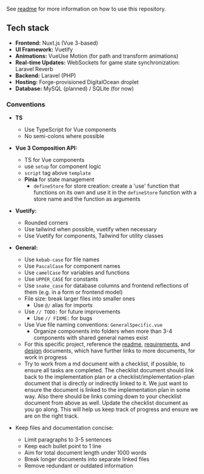 See [readme](README.md) for more information on how to use this repository.

## Tech stack

- **Frontend:** Nuxt.js (Vue 3-based)
- **UI Framework:** Vuetify
- **Animations:** VueUse Motion (for path and transform animations)
- **Real-time Updates:** WebSockets for game state synchronization: Laravel Reverb
- **Backend:** Laravel (PHP)
- **Hosting:** Forge-provisioned DigitalOcean droplet
- **Database:** MySQL (planned) / SQLite (for now)

### Conventions

- **TS**

  - Use TypeScript for Vue components
  - No semi-colons where possible

- **Vue 3 Composition API:**

  - TS for Vue components
  - use `setup` for component logic
  - `script` tag above `template`
  - **Pinia** for state management
    - `defineStore` for store creation: create a 'use' function that functions on its own and use it in the `defineStore` function with a store name and the function as arguments

- **Vuetify:**

  - Rounded corners
  - Use tailwind when possible, vuetify when necessary
  - Use Vuetify for components, Tailwind for utility classes

- **General:**
  - Use `kebab-case` for file names
  - Use `PascalCase` for component names
  - Use `camelCase` for variables and functions
  - Use `UPPER_CASE` for constants
  - Use `snake_case` for database columns and frontend reflections of them (e.g. in a form or frontend model)
  - File size: break larger files into smaller ones
    - Use `@/` alias for imports
  - Use `// TODO:` for future improvements
    - Use `// FIXME:` for bugs
  - Use Vue file naming conventions: `GeneralSpecific.vue`
    - Organize components into folders when more than 3-4 components with shared general names exist
  - For this specific project, reference the [readme](../../README.md), [requirements](../../docs/MadDndLibs_Requirements.md), and [design](../../docs/Implementation-Plan.md) documents, which have further links to more documents, for work in progress
  - Try to work from a md document with a checklist, if possible, to ensure all tasks are completed. The checklist document should link back to the implementation plan or a checklist/implementation-plan document that is directly or indirectly linked to it. We just want to ensure the document is linked to the implementation plan in some way. Also there should be links coming down to your checklist document from above as well. Update the checklist document as you go along. This will help us keep track of progress and ensure we are on the right track.
- Keep files and documentation concise:
  - Limit paragraphs to 3-5 sentences
  - Keep each bullet point to 1 line
  - Aim for total document length under 1000 words
  - Break longer documents into separate linked files
  - Remove redundant or outdated information
